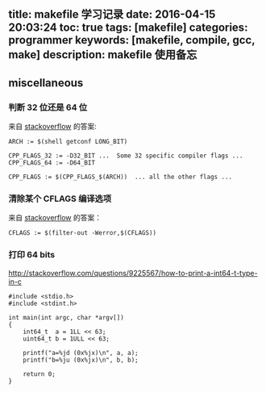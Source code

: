 title: makefile 学习记录
date: 2016-04-15 20:03:24
toc: true
tags: [makefile]
categories: programmer
keywords: [makefile, compile, gcc, make]
description: makefile 使用备忘
---

## miscellaneous

### 判断 32 位还是 64 位

来自 [stackoverflow](http://stackoverflow.com/questions/4096173/how-do-i-create-a-single-makefile-for-both-32-and-64-bit) 的答案:

```
ARCH := $(shell getconf LONG_BIT)

CPP_FLAGS_32 := -D32_BIT ...  Some 32 specific compiler flags ...
CPP_FLAGS_64 := -D64_BIT

CPP_FLAGS := $(CPP_FLAGS_$(ARCH))  ... all the other flags ...
```

### 清除某个 CFLAGS 编译选项

来自 [stackoverflow](http://stackoverflow.com/questions/17316426/make-override-a-flag) 的答案：

```
CFLAGS := $(filter-out -Werror,$(CFLAGS))
```

### 打印 64 bits

http://stackoverflow.com/questions/9225567/how-to-print-a-int64-t-type-in-c

```
#include <stdio.h>
#include <stdint.h>

int main(int argc, char *argv[])
{
    int64_t  a = 1LL << 63;
    uint64_t b = 1ULL << 63;

    printf("a=%jd (0x%jx)\n", a, a);
    printf("b=%ju (0x%jx)\n", b, b);

    return 0;
}
```

